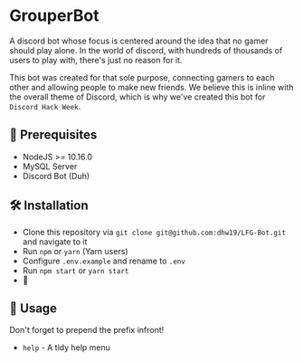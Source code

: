 # GrouperBot
A discord bot whose focus is centered around the idea that no gamer should play alone. In the world of discord, with hundreds of thousands of users to play with, there's just no reason for it.

This bot was created for that sole purpose, connecting gamers to each other and allowing people to make new friends. We believe this is inline with the overall theme of Discord, which is why we've created this bot for `Discord Hack Week`.

## 🔰 Prerequisites
- NodeJS >= 10.16.0
- MySQL Server
- Discord Bot (Duh)

## 🛠 Installation
- Clone this repository via `git clone git@github.com:dhw19/LFG-Bot.git` and navigate to it
- Run `npm` or `yarn` (Yarn users)
- Configure `.env.example` and rename to `.env`
- Run `npm start` or `yarn start`
- 🎉

## 📣 Usage
Don't forget to prepend the prefix infront!
- `help` - A tidy help menu
